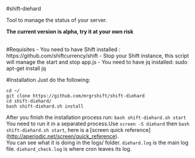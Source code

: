#shift-diehard

Tool to manage the status of your server.<br>

**The current version is alpha, try it at your own risk**<br>

<br>
#Requisites
    - You need to have Shift installed : https://github.com/shiftcurrency/shift
    - Stop your Shift instance, this script will manage the start and stop app.js
    - You need to have jq installed: sudo apt-get install jq

#Installation
Just do the following:
```
cd ~/
git clone https://github.com/mrgrshift/shift-diehard
cd shift-diehard/
bash shift-diehard.sh install
```
After you finish the installation process run: `bash shift-diehard.sh start`<br>
You need to run it in a separated process.Use `screen -S diehard` then `bash shift-diehard.sh start`, here is a [screen quick reference] (http://aperiodic.net/screen/quick_reference).<br>
You can see what it is doing in the logs/ folder. `diehard.log` is the main log file. `diehard_check.log` is where cron leaves its log.<br>
